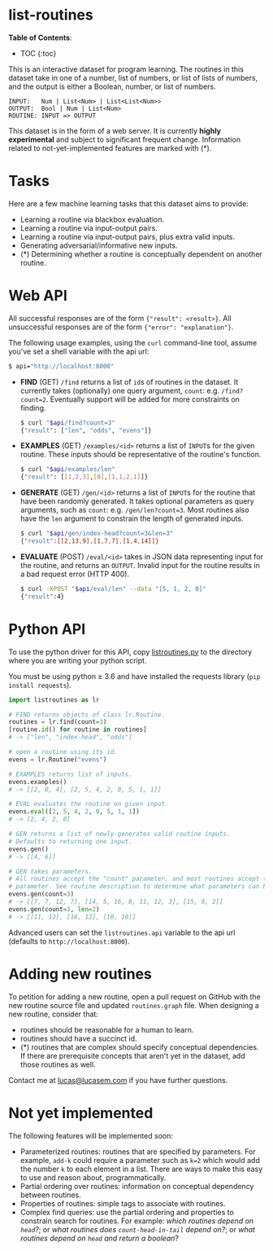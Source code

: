 # list-routines

**Table of Contents**:
* TOC
{:toc}

This is an interactive dataset for program learning. The routines in this
dataset take in one of a number, list of numbers, or list of lists of
numbers, and the output is either a Boolean, number, or list of numbers.

```
INPUT:   Num | List<Num> | List<List<Num>>
OUTPUT:  Bool | Num | List<Num>
ROUTINE: INPUT => OUTPUT
```

This dataset is in the form of a web server. It is currently **highly
experimental** and subject to significant frequent change. Information
related to not-yet-implemented features are marked with (*).

# Tasks

Here are a few machine learning tasks that this dataset aims to provide:
- Learning a routine via blackbox evaluation.
- Learning a routine via input-output pairs.
- Learning a routine via input-output pairs, plus extra valid inputs.
- Generating adversarial/informative new inputs.
- (*) Determining whether a routine is conceptually dependent on another routine.

# Web API

All successful responses are of the form `{"result": <result>}`. All
unsuccessful responses are of the form `{"error": "explanation"}`.

The following usage examples, using the `curl` command-line tool, assume
you've set a shell variable with the api url:

```bash
$ api="http://localhost:8000"
```

- **FIND** (GET) `/find` returns a list of `id`s of routines in the dataset.
  It currently takes (optionally) one query argument, `count`: e.g.
  `/find?count=2`. Eventually support will be added for more constraints on
  finding.

  ```bash
  $ curl "$api/find?count=3"
  {"result": ["len", "odds", "evens"]}
  ```
- **EXAMPLES** (GET) `/examples/<id>` returns a list of `INPUT`s for the
  given routine. These inputs should be representative of the routine's
  function.

  ```bash
  $ curl "$api/examples/len"
  {"result": [[1,2,3],[0],[1,1,2,1]]}
  ```
- **GENERATE** (GET) `/gen/<id>` returns a list of `INPUT`s for the routine
  that have been randomly generated. It takes optional parameters as query
  arguments, such as `count`: e.g. `/gen/len?count=3`. Most routines also
  have the `len` argument to constrain the length of generated inputs.

  ```bash
  $ curl "$api/gen/index-head?count=3&len=3"
  {"result":[[2,13,9],[1,7,7],[1,4,14]]}
  ```
- **EVALUATE** (POST) `/eval/<id>` takes in JSON data representing input for
  the routine, and returns an `OUTPUT`. Invalid input for the routine
  results in a bad request error (HTTP 400).

  ```bash
  $ curl -XPOST "$api/eval/len" --data "[5, 1, 2, 0]"
  {"result":4}
  ```

# Python API

To use the python driver for this API, copy
[listroutines.py](https://github.com/lucasem/list-routines/blob/master/listroutines.py)
to the directory where you are writing your python script.

You must be using python &#8805; 3.6 and have installed the requests library
(`pip install requests`).

```python
import listroutines as lr

# FIND returns objects of class lr.Routine.
routines = lr.find(count=3)
[routine.id() for routine in routines]
# -> ["len", "index-head", "odds"]

# open a routine using its id.
evens = lr.Routine("evens")

# EXAMPLES returns list of inputs.
evens.examples()
# -> [[2, 0, 4], [2, 5, 4, 2, 0, 5, 1, 1]]

# EVAL evaluates the routine on given input.
evens.eval([2, 5, 4, 2, 0, 5, 1, 1])
# -> [2, 4, 2, 0]

# GEN returns a list of newly-generates valid routine inputs.
# Defaults to returning one input.
evens.gen()
# -> [[4, 6]]

# GEN takes parameters.
# All routines accept the "count" parameter, and most routines accept the "len"
# parameter. See routine description to determine what parameters can be used.
evens.gen(count=3)
# -> [[7, 7, 12, 7], [14, 5, 16, 8, 11, 12, 3], [15, 9, 2]]
evens.gen(count=3, len=2)
# -> [[11, 12], [16, 12], [10, 10]]
```

Advanced users can set the `listroutines.api` variable to the api url
(defaults to `http://localhost:8000`).

# Adding new routines

To petition for adding a new routine, open a pull request on GitHub with the
new routine source file and updated `routines.graph` file. When designing a
new routine, consider that:
- routines should be reasonable for a human to learn.
- routines should have a succinct id.
- (*) routines that are complex should specify conceptual dependencies. If
  there are prerequisite concepts that aren't yet in the dataset, add those
  routines as well.

Contact me at [lucas@lucasem.com](mailto:lucas@lucasem.com) if you have
further questions.

# Not yet implemented

The following features will be implemented soon:
- Parameterized routines: routines that are specified by parameters.
  For example, `add-k` could require a parameter such as `k=2` which would
  add the number `k` to each element in a list. There are ways to make this
  easy to use and reason about, programmatically.
- Partial ordering over routines: information on conceptual
  dependency between routines.
- Properties of routines: simple tags to associate with routines.
- Complex find queries: use the partial ordering and properties to constrain
  search for routines. For example: _which routines depend on `head`?_; or
  _what routines does `count-head-in-tail` depend on?_; or _what routines
  depend on `head` and return a boolean_?
